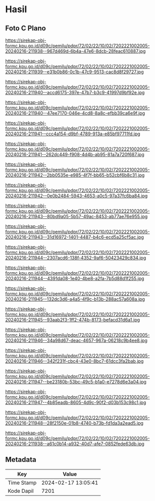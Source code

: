 # Hasil

## Foto C Plano

https://sirekap-obj-formc.kpu.go.id/d09c/pemilu/pdpr/72/02/22/10/02/7202221002005-20240216-211938--967d469d-6b4a-47e6-8dcb-28feac610887.jpg

https://sirekap-obj-formc.kpu.go.id/d09c/pemilu/pdpr/72/02/22/10/02/7202221002005-20240216-211939--e31b0b86-0c1b-47c9-9513-cac8d8f29727.jpg

https://sirekap-obj-formc.kpu.go.id/d09c/pemilu/pdpr/72/02/22/10/02/7202221002005-20240216-211940--accd6175-397e-47b7-b3c9-41997d9bf92e.jpg

https://sirekap-obj-formc.kpu.go.id/d09c/pemilu/pdpr/72/02/22/10/02/7202221002005-20240216-211940--47ee7170-046e-4cd8-8a8c-efbb39ca6e9f.jpg

https://sirekap-obj-formc.kpu.go.id/d09c/pemilu/pdpr/72/02/22/10/02/7202221002005-20240216-211941--ccc4a154-d9bf-4789-913a-e85bf97711fd.jpg

https://sirekap-obj-formc.kpu.go.id/d09c/pemilu/pdpr/72/02/22/10/02/7202221002005-20240216-211941--262dc449-f908-4d4b-ab95-81a7a720f687.jpg

https://sirekap-obj-formc.kpu.go.id/d09c/pemilu/pdpr/72/02/22/10/02/7202221002005-20240216-211942--2bb0535e-e985-4f7f-bb65-b52cbf6b8c31.jpg

https://sirekap-obj-formc.kpu.go.id/d09c/pemilu/pdpr/72/02/22/10/02/7202221002005-20240216-211942--0e0b2484-5943-4653-a0c5-97a37fc6ba84.jpg

https://sirekap-obj-formc.kpu.go.id/d09c/pemilu/pdpr/72/02/22/10/02/7202221002005-20240216-211943--80bd9a05-5b57-49ac-8453-ab77ae76e955.jpg

https://sirekap-obj-formc.kpu.go.id/d09c/pemilu/pdpr/72/02/22/10/02/7202221002005-20240216-211943--31d16972-1401-4487-b4c6-ecd5a25cf5ac.jpg

https://sirekap-obj-formc.kpu.go.id/d09c/pemilu/pdpr/72/02/22/10/02/7202221002005-20240216-211944--2307acd6-138f-4352-9af6-50423429c834.jpg

https://sirekap-obj-formc.kpu.go.id/d09c/pemilu/pdpr/72/02/22/10/02/7202221002005-20240216-211944--4391da08-1e40-4be8-a2fa-7b5d88d1f255.jpg

https://sirekap-obj-formc.kpu.go.id/d09c/pemilu/pdpr/72/02/22/10/02/7202221002005-20240216-211945--132dc3d6-a4a5-4f9c-b13b-288ac57a608a.jpg

https://sirekap-obj-formc.kpu.go.id/d09c/pemilu/pdpr/72/02/22/10/02/7202221002005-20240216-211945--93aab2f3-1ff2-474b-8173-befacd31d6a1.jpg

https://sirekap-obj-formc.kpu.go.id/d09c/pemilu/pdpr/72/02/22/10/02/7202221002005-20240216-211946--34a98d67-deac-4657-967a-06218c9b4ee8.jpg

https://sirekap-obj-formc.kpu.go.id/d09c/pemilu/pdpr/72/02/22/10/02/7202221002005-20240216-211946--342f231f-cbc4-43e0-8bc7-61dcc3fa2bab.jpg

https://sirekap-obj-formc.kpu.go.id/d09c/pemilu/pdpr/72/02/22/10/02/7202221002005-20240216-211947--be23180b-53bc-49c5-b1a0-e7278d6e3a04.jpg

https://sirekap-obj-formc.kpu.go.id/d09c/pemilu/pdpr/72/02/22/10/02/7202221002005-20240216-211947--4b85eadb-8605-4d9c-90f2-d03b153c98c1.jpg

https://sirekap-obj-formc.kpu.go.id/d09c/pemilu/pdpr/72/02/22/10/02/7202221002005-20240216-211948--28f2150e-01b8-4740-b73b-fd1da3a2ead5.jpg

https://sirekap-obj-formc.kpu.go.id/d09c/pemilu/pdpr/72/02/22/10/02/7202221002005-20240216-211938--a61c0b14-a932-40d7-afe7-0852fede63db.jpg


## Metadata

| Key        | Value               |
| ---------- | ------------------- |
| Time Stamp | 2024-02-17 13:05:41 |
| Kode Dapil | 7201                |



